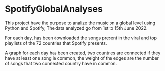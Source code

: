 # SpotifyGlobalAnalyses
This project have the purpose to analize the music on a global level using Python and Spotify, The data analyzed go from 1st to 15th June 2022.

For each day, has been downloaded the songs present in the viral and top playlists of the 72 countries that Spotify presents.

A graph for each day has been created, two countries are connected if they have at least one song in common, the weight of the edges are the number of songs that two connected country have in common.
